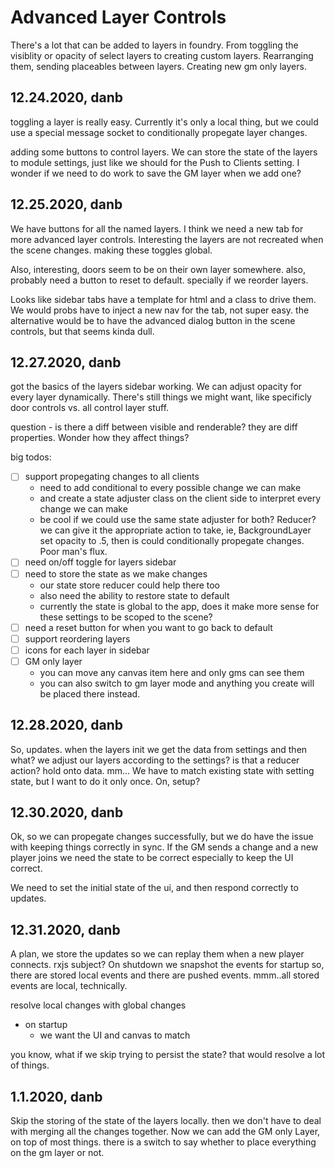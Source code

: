 # Advanced Layer Controls

There's a lot that can be added to layers in foundry. From toggling the visiblity or opacity of select layers to creating custom layers. 
Rearranging them, sending placeables between layers. 
Creating new gm only layers. 

## 12.24.2020, danb

toggling a layer is really easy. Currently it's only a local thing, but we could use a special message socket to conditionally propegate layer changes. 

adding some buttons to control layers. We can store the state of the layers to module settings, just like we should for the Push to Clients setting.
I wonder if we need to do work to save the GM layer when we add one?

## 12.25.2020, danb

We have buttons for all the named layers. I think we need a new tab for more advanced layer controls. 
Interesting the layers are not recreated when the scene changes. making these toggles global. 

Also, interesting, doors seem to be on their own layer somewhere. 
also, probably need a button to reset to default. specially if we reorder layers.

Looks like sidebar tabs have a template for html and a class to drive them. We would probs have to inject a new nav for the tab, 
not super easy. the alternative would be to have the advanced dialog button in the scene controls, but that seems kinda dull. 


## 12.27.2020, danb

got the basics of the layers sidebar working. We can adjust opacity for every layer dynamically. There's still things we might want, like specificly door controls vs. all control layer stuff. 

question - is there a diff between visible and renderable? they are diff properties. Wonder how they affect things?

big todos:

- ☐ support propegating changes to all clients
  - need to add conditional to every possible change we can make
  - and create a state adjuster class on the client side to interpret every change we can make
  - be cool if we could use the same state adjuster for both? Reducer? we can give it the appropriate action to take, ie, BackgroundLayer set opacity to .5, then is could conditionally propegate changes. Poor man's flux. 
- ☐ need on/off toggle for layers sidebar
- ☐ need to store the state as we make changes
  - our state store reducer could help there too
  - also need the ability to restore state to default
  - currently the state is global to the app, does it make more sense for these settings to be scoped to the scene?
- ☐ need a reset button for when you want to go back to default
- ☐ support reordering layers
- ☐ icons for each layer in sidebar
- ☐ GM only layer
  - you can move any canvas item here and only gms can see them
  - you can also switch to gm layer mode and anything you create will be placed there instead. 

## 12.28.2020, danb

So, updates. when the layers init we get the data from settings and then what? we adjust our layers according to the settings? is that a reducer action? 
hold onto data. mm...
We have to match existing state with setting state, but I want to do it only once. 
On, setup?

## 12.30.2020, danb

Ok, so we can propegate changes successfully, but we do have the issue with keeping things correctly in sync. If the GM sends a change and a new player joins we need the state to be correct especially to keep the UI correct. 

We need to set the initial state of the ui, and then respond correctly to updates. 

## 12.31.2020, danb

A plan, we store the updates so we can replay them when a new player connects. rxjs subject? On shutdown we snapshot the events for startup so, there are stored local events and there are pushed events. mmm..all stored events are local, technically. 

resolve local changes with global changes

- on startup
  - we want the UI and canvas to match 

you know, what if we skip trying to persist the state? that would resolve a lot of things. 

## 1.1.2020, danb

Skip the storing of the state of the layers locally. then we don't have to deal with merging all the changes together. 
Now we can add the GM only Layer, on top of most things. 
there is a switch to say whether to place everything on the gm layer or not. 